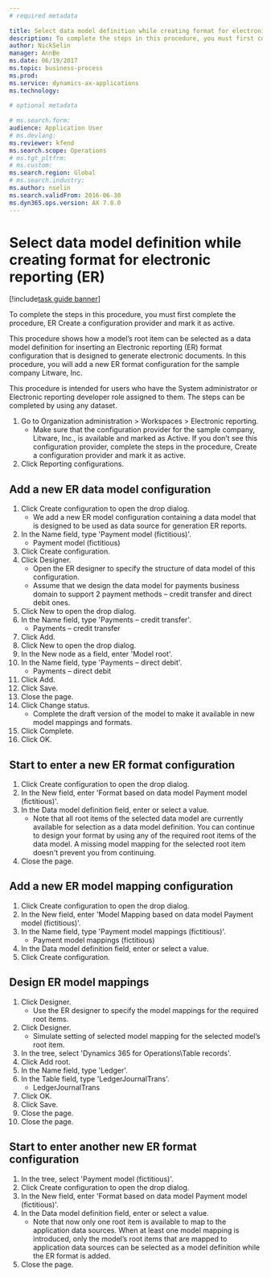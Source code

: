 ```yaml
--- 
# required metadata 
 
title: Select data model definition while creating format for electronic reporting (ER)
description: To complete the steps in this procedure, you must first complete the procedure, ER Create a configuration provider and mark it as active. 
author: NickSelin
manager: AnnBe 
ms.date: 06/19/2017
ms.topic: business-process 
ms.prod:  
ms.service: dynamics-ax-applications 
ms.technology:  
 
# optional metadata 
 
# ms.search.form:   
audience: Application User 
# ms.devlang:  
ms.reviewer: kfend
ms.search.scope: Operations 
# ms.tgt_pltfrm:  
# ms.custom:  
ms.search.region: Global
# ms.search.industry: 
ms.author: nselin
ms.search.validFrom: 2016-06-30 
ms.dyn365.ops.version: AX 7.0.0 
---
```

# Select data model definition while creating format for electronic reporting (ER)

[!include[task guide banner](../../includes/task-guide-banner.md)]

To complete the steps in this procedure, you must first complete the procedure, ER Create a configuration provider and mark it as active. 

This procedure shows how a model’s root item can be selected as a data model definition for inserting an Electronic reporting (ER) format configuration that is designed to generate electronic documents. In this procedure, you will add a new ER format configuration for the sample company Litware, Inc. 

This procedure is intended for users who have the System administrator or Electronic reporting developer role assigned to them. The steps can be completed by using any dataset.

1. Go to Organization administration > Workspaces > Electronic reporting.
    * Make sure that the configuration provider for the sample company, Litware, Inc., is available and marked as Active. If you don’t see this configuration provider, complete the steps in the procedure, Create a configuration provider and mark it as active.  
2. Click Reporting configurations.

## Add a new ER data model configuration
1. Click Create configuration to open the drop dialog.
    * We add a new ER model configuration containing a data model that is designed to be used as data source for generation ER reports.  
2. In the Name field, type 'Payment model (fictitious)'.
    * Payment model (fictitious)  
3. Click Create configuration.
4. Click Designer.
    * Open the ER designer to specify the structure of data model of this configuration.  
    * Assume that we design the data model for payments business domain to support 2 payment methods – credit transfer and direct debit ones.  
5. Click New to open the drop dialog.
6. In the Name field, type 'Payments – credit transfer'.
    * Payments – credit transfer  
7. Click Add.
8. Click New to open the drop dialog.
9. In the New node as a field, enter 'Model root'.
10. In the Name field, type 'Payments – direct debit'.
    * Payments – direct debit  
11. Click Add.
12. Click Save.
13. Close the page.
14. Click Change status.
    * Complete the draft version of the model to make it available in new model mappings and formats.  
15. Click Complete.
16. Click OK.

## Start to enter a new ER format configuration
1. Click Create configuration to open the drop dialog.
2. In the New field, enter 'Format based on data model Payment model (fictitious)'.
3. In the Data model definition field, enter or select a value.
    * Note that all root items of the selected data model are currently available for selection as a data model definition. You can continue to design your format by using any of the required root items of the data model. A missing model mapping for the selected root item doesn't prevent you from continuing.  
4. Close the page.

## Add a new ER model mapping configuration
1. Click Create configuration to open the drop dialog.
2. In the New field, enter 'Model Mapping based on data model Payment model (fictitious)'.
3. In the Name field, type 'Payment model mappings (fictitious)'.
    * Payment model mappings (fictitious)  
4. In the Data model definition field, enter or select a value.
5. Click Create configuration.

## Design ER model mappings
1. Click Designer.
    * Use the ER designer to specify the model mappings for the required root items.  
2. Click Designer.
    * Simulate setting of selected model mapping for the selected model’s root item.  
3. In the tree, select 'Dynamics 365 for Operations\Table records'.
4. Click Add root.
5. In the Name field, type 'Ledger'.
6. In the Table field, type 'LedgerJournalTrans'.
    * LedgerJournalTrans  
7. Click OK.
8. Click Save.
9. Close the page.
10. Close the page.

## Start to enter another new ER format configuration
1. In the tree, select 'Payment model (fictitious)'.
2. Click Create configuration to open the drop dialog.
3. In the New field, enter 'Format based on data model Payment model (fictitious)'.
4. In the Data model definition field, enter or select a value.
    * Note that now only one root item is available to map to the application data sources. When at least one model mapping is introduced, only the model’s root items that are mapped to application data sources can be selected as a model definition while the ER format is added.   
5. Close the page.

